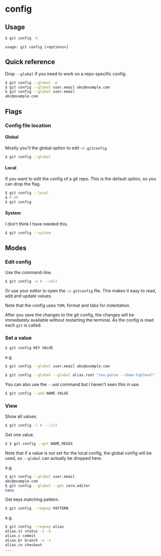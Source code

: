# config


## Usage

```sh
$ git config -h
```
```
usage: git config [<options>]
```


## Quick reference

Drop `--global` if you need to work on a repo-specific config.

```sh
$ git config --global -e 
$ git config --global user.email abc@example.com
$ git config --global user.email
abc@example.com
```


## Flags

### Config file location

#### Global

Mostly you'll the global option to edit `~/.gitconfig`.

```sh
$ git config --global
```

#### Local

If you want to edit the config of a git repo. This is the default option, so you can drop the flag.

```sh
$ git config --local
$ # OR
$ git config
```

#### System

I don't think I have needed this.

```sh
$ git config --system  
```
     
     
## Modes

### Edit config

Use the command-line.

```sh
$ git config -e # --edit
```

Or use your editor to open the `~/.gitconfig` file. This makes it easy to read, add and update values.

Note that the config uses `TOML` format and tabs for indentation.

After you save the changes to the git config, the changes will be immediately available without restarting the terminal. As the config is read each `git` is called.

### Set a value

```sh
$ git config KEY VALUE
```

e.g.

```sh
$ git config --global user.email abc@example.com

$ git config --global --global alias.root "rev-parse --show-toplevel"
```

You can also use the `--add` command but I haven't seen this in use.

```sh
$ git config --add NAME VALUE
```

### View

Show all values.

```sh
$ git config -l # --list
```

Get one value.

```sh
$ $ git config --get NAME_REGEX
```

Note that if a value is not set for the local config, the global config will be used, so `--global` can actually be dropped here.

e.g.

```sh
$ git config --global user.email
abc@example.com
$ git config --global --get core.editor
nano
```

Get keys matching pattern.

```sh
$ git config --regexp PATTERN
```

e.g.

```sh
$ git config --regexp alias
alias.st status -s -b
alias.c commit
alias.br branch -a -v
alias.co checkout
...
```
